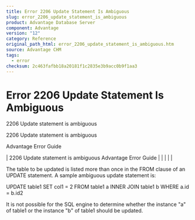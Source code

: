 ```yaml
---
title: Error 2206 Update Statement Is Ambiguous
slug: error_2206_update_statement_is_ambiguous
product: Advantage Database Server
component: Advantage
version: "12"
category: Reference
original_path_html: error_2206_update_statement_is_ambiguous.htm
source: Advantage CHM
tags:
  - error
checksum: 2c463fafbb18a20181f1c2835e3b9acc0b9f1aa3
---
```


# Error 2206 Update Statement Is Ambiguous

2206 Update statement is ambiguous

2206 Update statement is ambiguous

Advantage Error Guide

| 2206 Update statement is ambiguous  Advantage Error Guide |  |  |  |  |

The table to be updated is listed more than once in the FROM clause of an UPDATE statement. A sample ambiguous update statement is:

UPDATE table1 SET col1 = 2 FROM table1 a INNER JOIN table1 b WHERE a.id = b.id2

It is not possible for the SQL engine to determine whether the instance "a" of table1 or the instance "b" of table1 should be updated.
